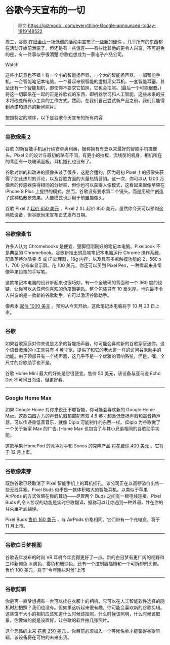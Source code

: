 # 谷歌今天宣布的一切

> 原文:[https://gizmodo . com/everything-Google-announced-today-1819148522](https://gizmodo.com/everything-google-announced-today-1819148522)

周三，谷歌 [在旧金山一场低调的活动中宣布了一些新的硬件](https://gizmodo.com/our-google-pixel-2-liveblog-is-right-here-1819135618) 。几乎所有的东西都在活动开始前泄露了，但还是有一些惊喜——有些比其他的更令人兴奋。不可避免的是，有一件事似乎很清楚:谷歌也想成为一家电子产品公司。

Watch

这些小玩意也不错！有一个小的智能扬声器，一个大的智能扬声器，一部智能手机，一台智能笔记本电脑，一个看起来很智能的虚拟现实耳机，一套智能耳塞，甚至还有一个智能相机，即使你不要求它拍照，它也会拍照。(最后一个可能很蠢。)将这一切联系在一起的正是谷歌式的东西，即机器学习和人工智能，这些未来的技术将改变所有小工具的工作方式。然而，在我们自己尝试新产品之前，我们只能得到承诺和漂亮的新闻照片。

按照特定的顺序，以下是谷歌今天宣布的所有内容

* * *

### [谷歌像素 2](https://gizmodo.com/pixel-2-what-you-need-to-know-about-googles-new-top-an-1819121718)

谷歌 的新智能手机运行纯安卓奥利奥，据称拥有有史以来最好的智能手机摄像头。Pixel 2 的设计与最初的略有不同，有更小的挡板，流线型的机身，相机所在的背面有一块玻璃面板。耳机插孔也没有了。

谷歌对新的和改进的摄像头谈了很多，这是合适的，因为最初 Pixel 上的摄像头获得了如此热烈的评论，以及谷歌方面的大量热情营销。这一次，你可以从 1200 万像素的传感器获得相同的分辨率，但你也可以获得人像模式，这看起来很像苹果在 iPhone 8 Plus 上提供的模式。然而，谷歌没有要求第二个镜头，而是用软件创造了这种热散景效果。人像模式也适用于前置摄像头。

谷歌 Pixel 2 [起价 650 美元](https://store.google.com/product/pixel_2) ，Pixel 2 XL 起价 850 美元。虽然你今天可以预购这两款设备，但谷歌尚未宣布正式发布日期。

* * *

### 谷歌像素书

许多人认为 Chromebooks 是便宜、蹩脚但刚刚好的笔记本电脑。Pixelbook 不是典型的 Chromebook。谷歌新推出的高端笔记本电脑运行 Chrome 操作系统，配备英特尔酷睿 i5 或 i7 处理器，16g 内存，以及具有多点触摸功能的 2，560 x 1，700 分辨率显示屏。花 100 美元，你还可以买到 Pixel Pen，一种看起来非常像苹果铅笔的手写笔。

这款笔记本电脑的设计听起来也很巧妙。有一个全玻璃的背面和一个 360 度的铰链，让你可以从任何你喜欢的角度砸钥匙。整个包装只有 10 毫米厚。也许最不令人兴奋的是一款新的谷歌助手，它可以激活谷歌助手。

像素本 [起价 1000 美元](https://store.google.com/product/google_pixelbook) 。预购从今天开始，这款笔记本电脑将于 10 月 23 日上市。

* * *

### 谷歌

如果谷歌家庭对你来说是太多的智能扬声器，你可能会喜欢新的谷歌家庭迷你。这个语音激活的小工具只有 4 英寸宽，提供了和它的老大哥一样的访问谷歌助手的功能。由于顶部只有一个扬声器，这几乎不是一个优雅的音响系统，但是，嘿，全尺寸的谷歌助手也不是。

谷歌 Home Mini 最大的好处是它很便宜。售价 50 美元，该设备与亚马逊 Echo Dot 不可同日而语，但更好看。

* * *

### Google Home Max

如果 Google Home 对你来说还不够智能，你可能会喜欢新的 Google Home Max。这款四四方方的声音机器顶部配有双 4.5 英寸超重低音扬声器和高音扬声器，可以传递重低音音乐，就像 Diplo 可能制作的东西一样。(Diplo 为谷歌做了一个关于新家 Max 的广告。)Home Max 也包含了与其小兄弟相同的谷歌助手功能。

这款苹果 HomePod 的竞争对手和 Sonos 的克隆产品 [将花费你 400 美元](https://store.google.com/product/google_home_max) 。它将于 12 月上市。

* * *

### 谷歌像素芽

既然谷歌已经取消了 Pixel 智能手机上的耳机插孔，该公司正在以高额溢价出售一些无线耳塞。Pixel Buds 似乎是一款体积略大的智能耳机，以类似于苹果 AirPods 的方式依偎在你的耳边——尽管两个 Buds 之间有一根电线连接。Pixel Buds 的令人惊叹的功能是实时谷歌翻译，据称可以让你遇到一种外语，并在你的耳朵里听到翻译。

Pixel Buds [售价 160 美元](https://store.google.com/product/google_pixel_buds) ，与 AirPods 价格相同。它们带有一个充电盒，将于 11 月上市。

* * *

### 谷歌白日梦视图

谷歌去年发布的时尚 VR 耳机今年变得更好了一点。新的白日梦有更广阔的视野和三种新颜色:木炭色、雾色和珊瑚色。还有一个控制器插槽和一个可拆卸的头带。售价 100 美元，将于“今年晚些时候”上市

* * *

### 谷歌剪辑

你是否一直梦想拥有一台可以挂在衣服上的相机，它可以在人工智能软件选择的随机时刻拍照？我们也没有。但如果这听起来很有趣，你可能会喜欢新的谷歌剪辑。这些饼干大小的相机应该知道什么时候该拍照，什么时候该照明，什么时候该取景。你要做的就是设置好，让谷歌的软件拍几张照片。

这个恐怖的未来 [花费 250 美元](https://store.google.com/product/google_clips) 。你目前必须加入一个等候名单才能获得谷歌剪辑。该设备将在可怕的未来出货。